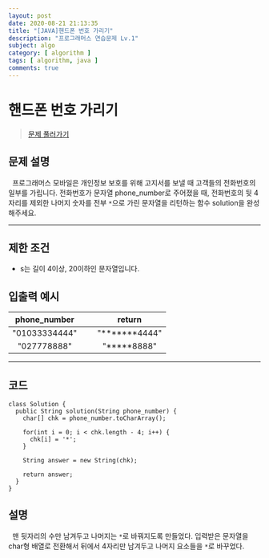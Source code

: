 ```yaml
---
layout: post
date: 2020-08-21 21:13:35
title: "[JAVA]핸드폰 번호 가리기"
description: "프로그래머스 연습문제 Lv.1"
subject: algo
category: [ algorithm ]
tags: [ algorithm, java ]
comments: true
---
```


# 핸드폰 번호 가리기

> [문제 풀러가기](programmers.co.kr/learn/courses/30/lessons/12948)

## 문제 설명
&nbsp; 프로그래머스 모바일은 개인정보 보호를 위해 고지서를 보낼 때 고객들의 전화번호의 일부를 가립니다.
전화번호가 문자열 phone_number로 주어졌을 때, 전화번호의 뒷 4자리를 제외한 나머지 숫자를 전부 `*`으로 가린 문자열을 리턴하는 함수 solution을 완성해주세요.

---

## 제한 조건
+ s는 길이 4이상, 20이하인 문자열입니다.

## 입출력 예시

| <center> phone_number |&nbsp;&nbsp;| <center> return |
|---|---|---|   
| <center> "01033334444" || <center> "*******4444" |
| <center> "027778888" || <center> "*****8888" |

---

## 코드

```
class Solution {
  public String solution(String phone_number) {
    char[] chk = phone_number.toCharArray();

    for(int i = 0; i < chk.length - 4; i++) {
      chk[i] = '*';
    }

    String answer = new String(chk);

    return answer;
  }
}
```

## 설명

&nbsp; 맨 뒷자리의 수만 남겨두고 나머지는 `*`로 바꿔지도록 만들었다. 입력받은 문자열을 char형 배열로 전환해서 뒤에서 4자리만 남겨두고 나머지 요소들을 `*`로 바꾸었다.
